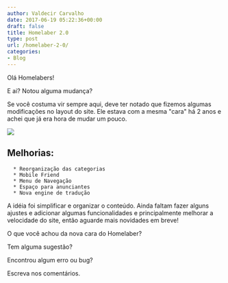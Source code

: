 ```yaml
---
author: Valdecir Carvalho
date: 2017-06-19 05:22:36+00:00
draft: false
title: Homelaber 2.0
type: post
url: /homelaber-2-0/
categories:
- Blog
---
```


Olá Homelabers!

E ai? Notou alguma mudança?

Se você costuma vir sempre aqui, deve ter notado que fizemos algumas modificações no layout do site. Ele estava com a mesma "cara" há 2 anos e achei que já era hora de mudar um pouco.

![](/imagens/2017/06/homelaber-new-site.png)




## Melhorias:






      * Reorganização das categorias
      * Mobile Friend
      * Menu de Navegação
      * Espaço para anunciantes
      * Nova engine de tradução


A idéia foi simplificar e organizar o conteúdo. Ainda faltam fazer alguns ajustes e adicionar algumas funcionalidades e principalmente melhorar a velocidade do site, então aguarde mais novidades em breve!

O que você achou da nova cara do Homelaber?

Tem alguma sugestão?

Encontrou algum erro ou bug?

Escreva nos comentários.
